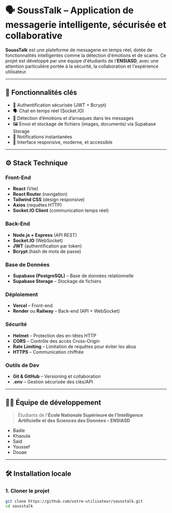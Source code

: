 # 🗣️ SoussTalk – Application de messagerie intelligente, sécurisée et collaborative

**SoussTalk** est une plateforme de messagerie en temps réel, dotée de fonctionnalités intelligentes comme la détection d'émotions et de scams. Ce projet est développé par une équipe d'étudiants de l'**ENSIASD**, avec une attention particulière portée à la sécurité, la collaboration et l'expérience utilisateur.

---

## 🌟 Fonctionnalités clés

- 🔐 Authentification sécurisée (JWT + Bcrypt)
- 🗣️ Chat en temps réel (Socket.IO)
- 🧠 Détection d’émotions et d’arnaques dans les messages
- 🖼️ Envoi et stockage de fichiers (images, documents) via Supabase Storage
- 🔔 Notifications instantanées
- 📱 Interface responsive, moderne, et accessible

---

## ⚙️ Stack Technique

### Front-End

- **React** (Vite)
- **React Router** (navigation)
- **Tailwind CSS** (design responsive)
- **Axios** (requêtes HTTP)
- **Socket.IO Client** (communication temps réel)

### Back-End

- **Node.js + Express** (API REST)
- **Socket.IO** (WebSocket)
- **JWT** (authentification par token)
- **Bcrypt** (hash de mots de passe)

### Base de Données

- **Supabase (PostgreSQL)** – Base de données relationnelle
- **Supabase Storage** – Stockage de fichiers

### Déploiement

- **Vercel** – Front-end
- **Render** ou **Railway** – Back-end (API + WebSocket)

### Sécurité

- **Helmet** – Protection des en-têtes HTTP
- **CORS** – Contrôle des accès Cross-Origin
- **Rate Limiting** – Limitation de requêtes pour éviter les abus
- **HTTPS** – Communication chiffrée

### Outils de Dev

- **Git & GitHub** – Versioning et collaboration
- **.env** – Gestion sécurisée des clés/API

---

## 🧑‍💻 Équipe de développement

> Étudiants de l'**École Nationale Supérieure de l'Intelligence Artificielle et des Sciences des Données – ENSIASD**

- Badie
- Khaoula
- Said
- Youssef
- Douae

---

## 🛠️ Installation locale

### 1. Cloner le projet

```bash
git clone https://github.com/votre-utilisateur/sousstalk.git
cd sousstalk

